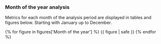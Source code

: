
### <a name="month-analysis"></a>Month of the year analysis

Metrics for each month of the analysis period are displayed in tables and figures below. Starting with January up to December.

{% for figure in figures['Month of the year'] %}
  {{ figure | safe }}
{% endfor %}
